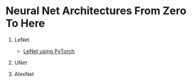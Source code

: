 # Neural Net Architectures From Zero To Here

1. LeNet
    - [LeNet using PyTorch](https://github.com/conscioustahoe/neural-net-architectures-from-zero-to-hero/blob/main/lenet_pytorch.py)

2. UNet

3. AlexNet